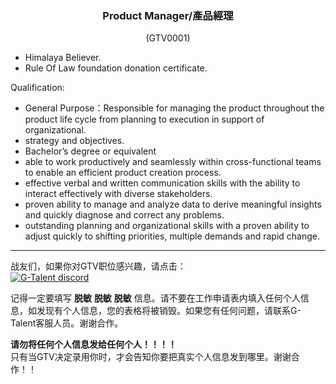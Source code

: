 <h3 align="center">Product Manager/產品經理</h3>
<p align="center">(GTV0001)</p>
  
- Himalaya Believer.
- Rule Of Law foundation donation certificate.

Qualification: 

- General Purpose：Responsible for managing the product throughout the product life cycle from planning to execution in support of organizational.
- strategy and objectives.
- Bachelor’s degree or equivalent
- able to work productively and seamlessly within cross-functional teams to enable an efficient product creation process.
- effective verbal and written communication skills with the ability to interact effectively with diverse stakeholders.
- proven ability to manage and analyze data to derive meaningful insights and quickly diagnose and correct any problems.
- outstanding planning and organizational skills with a proven ability to adjust quickly to shifting priorities, multiple demands and rapid change.
   
---
战友们，如果你对GTV职位感兴趣，请点击：   
<a href="https://discord.gg/rUA99Qd"><img src="https://img.shields.io/badge/discord-apply--for--job-green?logo=discord&style=for-the-badge" alt="G-Talent discord"></a>   
  
记得一定要填写 **脱敏** **脱敏** **脱敏** 信息。请不要在工作申请表内填入任何个人信息，如发现有个人信息，您的表格将被销毁。如果您有任何问题，请联系G-Talent客服人员。谢谢合作。
   
**请勿将任何个人信息发给任何个人！！！！**   
只有当GTV决定录用你时，才会告知你要把真实个人信息发到哪里。谢谢合作！！
